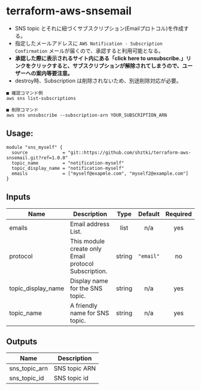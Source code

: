 # terraform-aws-snsemail

* SNS topic とそれに紐づくサブスクリプション(Emailプロトコル)を作成する。
* 指定したメールアドレスに `AWS Notification - Subscription Confirmation` メールが届くので、承認すると利用可能となる。
* **承認した際に表示されるサイト内にある「click here to unsubscribe.」リンクをクリックすると、サブスクリプションが解除されてしまうので、ユーザーへの案内等要注意。**
* destroy時、Subscription は削除されないため、別途削除対応が必要。
```
■ 確認コマンド例
aws sns list-subscriptions

■ 削除コマンド
aws sns unsubscribe --subscription-arn YOUR_SUBSCRIPTION_ARN
```

## Usage:
```
module "sns_myself" {
  source             = "git::https://github.com/shztki/terraform-aws-snsemail.git?ref=1.0.0"
  topic_name         = "notification-myself"
  topic_display_name = "notification-myself"
  emails             = ["myself@exapmle.com", "myself2@example.com"]
}
```

## Inputs

| Name | Description | Type | Default | Required |
|------|-------------|:----:|:-----:|:-----:|
| emails | Email address List. | list | n/a | yes |
| protocol | This module create only Email protocol Subscription. | string | `"email"` | no |
| topic\_display\_name | Display name for the SNS topic. | string | n/a | yes |
| topic\_name | A friendly name for SNS topic. | string | n/a | yes |

## Outputs

| Name | Description |
|------|-------------|
| sns\_topic\_arn | SNS topic ARN |
| sns\_topic\_id | SNS topic id |

